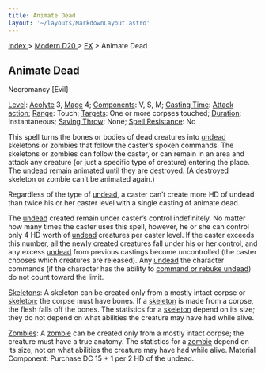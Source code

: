 ```yaml
---
title: Animate Dead
layout: '~/layouts/MarkdownLayout.astro'
---
```


[ Index ](/) > [ Modern D20 ](/modern.d20.srd) > [FX](/modern.d20.srd/fx) > Animate Dead

## Animate Dead

Necromancy [Evil]

[Level](/modern.d20.srd/fx/level):
[Acolyte](/modern.d20.srd/classes/advanced/acolyte) 3,
[Mage](/modern.d20.srd/classes/advanced/mage) 4;
[Components](/modern.d20.srd/fx/components): V, S, M; [Casting Time](/modern.d20.srd/fx/casting.time): [Attack action](/modern.d20.srd/combat/attack.actions);
[Range](/modern.d20.srd/fx/range): Touch;
[Targets](/modern.d20.srd/fx/target): One or more corpses touched;
[Duration](/modern.d20.srd/fx/duration): Instantaneous; [Saving Throw](/modern.d20.srd/basics/saving.throws): None; [Spell Resistance](/modern.d20.srd/special.abilities/spell.resistance): No

This spell turns the bones or bodies of dead creatures into
[undead](/modern.d20.srd/creature.types/undead) skeletons or zombies that
follow the caster’s spoken commands. The skeletons or zombies can follow the
caster, or can remain in an area and attack any creature (or just a specific
type of creature) entering the place. The
[undead](/modern.d20.srd/creature.types/undead) remain animated until they are
destroyed. (A destroyed skeleton or zombie can’t be animated again.)

Regardless of the type of [undead](/modern.d20.srd/creature.types/undead), a
caster can’t create more HD of undead than twice his or her caster level with
a single casting of animate dead.

The [undead](/modern.d20.srd/creature.types/undead) created remain under
caster’s control indefinitely. No matter how many times the caster uses this
spell, however, he or she can control only 4 HD worth of
[undead](/modern.d20.srd/creature.types/undead) creatures per caster level. If
the caster exceeds this number, all the newly created creatures fall under his
or her control, and any excess [undead](/modern.d20.srd/creature.types/undead)
from previous castings become uncontrolled (the caster chooses which creatures
are released). Any [undead](/modern.d20.srd/creature.types/undead) the
character commands (if the character has the ability to [command or rebuke undead](/modern.d20.srd/classes/advanced/acolyte)) do not count toward the
limit.

[Skeletons](/modern.d20.srd/creatures/skeleton.template): A skeleton can be
created only from a mostly intact corpse or
[skeleton](/modern.d20.srd/creatures/skeleton.template); the corpse must have
bones. If a [skeleton](/modern.d20.srd/creatures/skeleton.template) is made
from a corpse, the flesh falls off the bones. The statistics for a
[skeleton](/modern.d20.srd/creatures/skeleton.template) depend on its size;
they do not depend on what abilities the creature may have had while alive.

[Zombies](/modern.d20.srd/creatures/zombie.template): A
[zombie](/modern.d20.srd/creatures/zombie.template) can be created only from a
mostly intact corpse; the creature must have a true anatomy. The statistics
for a [zombie](/modern.d20.srd/creatures/zombie.template) depend on its size,
not on what abilities the creature may have had while alive. Material
Component: Purchase DC 15 + 1 per 2 HD of the undead.

